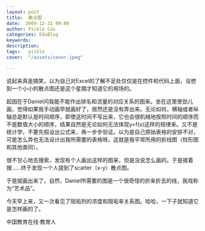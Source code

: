 ```yaml
---
layout: post  
title:  散点图  
date:  2009-12-31 09:00  
author: Pickle Cai  
categories: EduBlog  
keywords: 
description:   
tags:	pickle   
cover:  "/assets/cover.jpeg"  

---  
```

    
说起来真是搞笑，以为自己对Excel的了解不足处仅仅是在控件和代码上面，没想到一个小小的散点图还是这个星期才知道它的用场的。



起因在于Daniel问我能不能作出排名和流量的对应关系的图来。坐在这里使劲儿画，觉得如果我手动画早就画好了，居然还是没有弄出来。无论如何，横轴或者纵轴总是默认是时间顺序，即使这时间不写出来，它也会很机械地按照时间的顺序而不是数值大小的顺序，结果自然是无论如何无法体现y=f(x)这样的规律来。又不是统计学，不要先假设出公式来，再一步步验证。以为是自己原始表格的安排不对，可是怎么弄也无法设计出我所需要的表格呀。这就是我平常所用的折线图（柱形图和其他类同）。



很不甘心地去搜索，发现有个人画出这样的图来，但是没说怎么画的。于是接着搜……终于发现一个人提到了scatter（x-y）散点图。



于是就画出来了。自然，Daniel所需要的图是一个很奇怪的折来折去的线，我戏称为“艺术品”。



今天早上来，又一次看见了阻垢剂的浓度和阻垢率关系图。哈哈，一下子就知道它是怎样画的了。



		    
 中国教育在线·教育人


